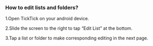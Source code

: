 ### How to edit lists and folders?

1.Open TickTick on your android device.

2.Slide the screen to the right to tap “Edit List” at the bottom. 

3.Tap a list or folder to make corresponding editing in the next page.

